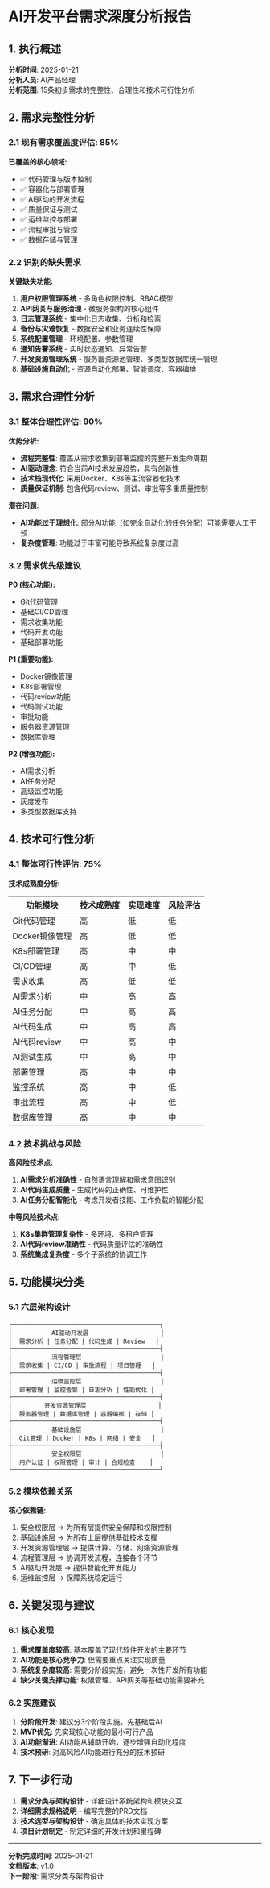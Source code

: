 # AI开发平台需求深度分析报告

## 1. 执行概述

**分析时间**: 2025-01-21  
**分析人员**: AI产品经理  
**分析范围**: 15条初步需求的完整性、合理性和技术可行性分析  

## 2. 需求完整性分析

### 2.1 现有需求覆盖度评估: 85%

**已覆盖的核心领域:**
- ✅ 代码管理与版本控制
- ✅ 容器化与部署管理  
- ✅ AI驱动的开发流程
- ✅ 质量保证与测试
- ✅ 运维监控与部署
- ✅ 流程审批与管控
- ✅ 数据存储与管理

### 2.2 识别的缺失需求

**关键缺失功能:**
1. **用户权限管理系统** - 多角色权限控制、RBAC模型
2. **API网关与服务治理** - 微服务架构的核心组件
3. **日志管理系统** - 集中化日志收集、分析和检索
4. **备份与灾难恢复** - 数据安全和业务连续性保障
5. **系统配置管理** - 环境配置、参数管理
6. **通知告警系统** - 实时状态通知、异常告警
7. **开发资源管理系统** - 服务器资源池管理、多类型数据库统一管理
8. **基础设施自动化** - 资源自动化部署、智能调度、容器编排

## 3. 需求合理性分析

### 3.1 整体合理性评估: 90%

**优势分析:**
- **流程完整性**: 覆盖从需求收集到部署监控的完整开发生命周期
- **AI驱动理念**: 符合当前AI技术发展趋势，具有创新性
- **技术栈现代化**: 采用Docker、K8s等主流容器化技术
- **质量保证机制**: 包含代码review、测试、审批等多重质量控制

**潜在问题:**
- **AI功能过于理想化**: 部分AI功能（如完全自动化的任务分配）可能需要人工干预
- **复杂度管理**: 功能过于丰富可能导致系统复杂度过高

### 3.2 需求优先级建议

**P0 (核心功能):**
- Git代码管理
- 基础CI/CD管理
- 需求收集功能
- 代码开发功能
- 基础部署功能

**P1 (重要功能):**
- Docker镜像管理
- K8s部署管理
- 代码review功能
- 代码测试功能
- 审批功能
- 服务器资源管理
- 数据库管理

**P2 (增强功能):**
- AI需求分析
- AI任务分配
- 高级监控功能
- 灰度发布
- 多类型数据库支持

## 4. 技术可行性分析

### 4.1 整体可行性评估: 75%

**技术成熟度分析:**

| 功能模块 | 技术成熟度 | 实现难度 | 风险评估 |
|---------|-----------|---------|---------|
| Git代码管理 | 高 | 低 | 低 |
| Docker镜像管理 | 高 | 低 | 低 |
| K8s部署管理 | 高 | 中 | 中 |
| CI/CD管理 | 高 | 中 | 低 |
| 需求收集 | 高 | 低 | 低 |
| AI需求分析 | 中 | 高 | 高 |
| AI任务分配 | 中 | 高 | 高 |
| AI代码生成 | 中 | 高 | 高 |
| AI代码review | 中 | 高 | 中 |
| AI测试生成 | 中 | 高 | 中 |
| 部署管理 | 高 | 中 | 中 |
| 监控系统 | 高 | 中 | 低 |
| 审批流程 | 高 | 中 | 低 |
| 数据库管理 | 高 | 中 | 中 |

### 4.2 技术挑战与风险

**高风险技术点:**
1. **AI需求分析准确性** - 自然语言理解和需求意图识别
2. **AI代码生成质量** - 生成代码的正确性、可维护性
3. **AI任务分配智能化** - 考虑开发者技能、工作负载的智能分配

**中等风险技术点:**
1. **K8s集群管理复杂性** - 多环境、多租户管理
2. **AI代码review准确性** - 代码质量评估的准确性
3. **系统集成复杂度** - 多个子系统的协调工作

## 5. 功能模块分类

### 5.1 六层架构设计

```
┌─────────────────────────────────────────┐
│           AI驱动开发层                    │
│  需求分析 | 任务分配 | 代码生成 | Review   │
├─────────────────────────────────────────┤
│           流程管理层                      │
│  需求收集 | CI/CD | 审批流程 | 项目管理   │
├─────────────────────────────────────────┤
│           运维监控层                      │
│  部署管理 | 监控告警 | 日志分析 | 性能优化 │
├─────────────────────────────────────────┤
│         开发资源管理层                    │
│  服务器管理 | 数据库管理 | 容器编排 | 存储 │
├─────────────────────────────────────────┤
│           基础设施层                      │
│  Git管理 | Docker | K8s | 网络 | 安全   │
├─────────────────────────────────────────┤
│           安全权限层                      │
│  用户认证 | 权限管理 | 审计 | 合规检查    │
└─────────────────────────────────────────┘
```

### 5.2 模块依赖关系

**核心依赖链:**
1. 安全权限层 → 为所有层提供安全保障和权限控制
2. 基础设施层 → 为所有上层提供基础技术支撑
3. 开发资源管理层 → 提供计算、存储、网络资源管理
4. 流程管理层 → 协调开发流程，连接各个环节
5. AI驱动开发层 → 提供智能化开发能力
6. 运维监控层 → 保障系统稳定运行

## 6. 关键发现与建议

### 6.1 核心发现
1. **需求覆盖度较高**: 基本覆盖了现代软件开发的主要环节
2. **AI功能是核心竞争力**: 但需要重点关注实现质量
3. **系统复杂度较高**: 需要分阶段实施，避免一次性开发所有功能
4. **缺少关键支撑功能**: 权限管理、API网关等基础功能需要补充

### 6.2 实施建议
1. **分阶段开发**: 建议分3个阶段实施，先基础后AI
2. **MVP优先**: 先实现核心功能的最小可行产品
3. **AI功能渐进**: AI功能从辅助开始，逐步增强自动化程度
4. **技术预研**: 对高风险AI功能进行充分的技术预研

## 7. 下一步行动

1. **需求分类与架构设计** - 详细设计系统架构和模块交互
2. **详细需求规格说明** - 编写完整的PRD文档
3. **技术选型与架构设计** - 确定具体的技术实现方案
4. **项目计划制定** - 制定详细的开发计划和里程碑

---

**分析完成时间**: 2025-01-21  
**文档版本**: v1.0  
**下一阶段**: 需求分类与架构设计
